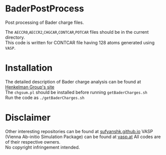 # BaderPostProcess
Post processing of Bader charge files.

The `AECCR0`,`AECCR2`,`CHGCAR`,`CONTCAR`,`POTCAR` files should be in the current directory.  
This code is written for CONTCAR file having 128 atoms generated using `VASP`.

# Installation
The detailed description of Bader charge analysis can be found at [Henkelman Group's site](http://theory.cm.utexas.edu/henkelman/code/bader/)  
The `chgsum.pl` should be installed before running `getBaderCharges.sh`  
Run the code as `./getBaderCharges.sh`

# Disclaimer
Other interesting repositories can be found at [sufyanshk.github.io](https://sufyanshk.github.io)
VASP (Vienna Ab-initio Simulation Package) can be found at [vasp.at](https://vasp.at)
All codes are of their respective owners.  
No copyright infringement intended.  
